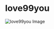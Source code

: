 # love99you

![love99you Image](https://cdn.jsdelivr.net/gh/ZhiJingHub/ZhiJingHub.github.io@0db308ae3adacf166bff6e7a166e7b22cf40edb2/love99you/photo/love99you.png)
